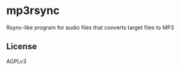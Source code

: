 # mp3rsync
Rsync-like program for audio files that converts target files to MP3 


## License
AGPLv3
